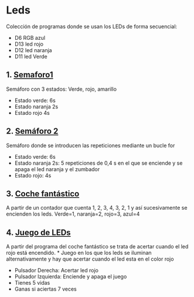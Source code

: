 # Leds

Colección de programas donde se usan los LEDs de forma secuencial:

- D6 RGB azul
- D13 led rojo
- D12 led naranja
- D11 led Verde
 
## 1. [Semaforo1](https://github.com/EchidnaShield/Recursos/blob/master/Didactica/Actividades_IDE_Arduino/Leds/semaforo/semaforo.ino)
Semáforo con 3 estados: Verde, rojo, amarillo
- Estado verde: 6s
- Estado naranja 2s
- Estado rojo 4s

## 2. [Semáforo 2](https://github.com/EchidnaShield/Recursos/blob/master/Didactica/Actividades_IDE_Arduino/Leds/semaforo2/semaforo2.ino)
Semáforo donde se introducen las repeticiones mediante un bucle for
- Estado verde: 6s
- Estado naranja 2s: 5 repeticiones de 0,4 s en el que se enciende y se apaga el led naranja y el zumbador
- Estado rojo: 4s

## 3. [Coche fantástico](https://github.com/EchidnaShield/Recursos/blob/master/Didactica/Actividades_IDE_Arduino/Leds/CocheFantastico/CocheFantastico.ino)
A partir de un contador que cuenta 1, 2, 3, 4, 3, 2, 1 y así sucesivamente se encienden los leds.
Verde=1, naranja=2, rojo=3, azul=4

## 4. [Juego de LEDs](https://github.com/EchidnaShield/Recursos/blob/master/Didactica/Actividades_IDE_Arduino/Leds/JuegoLEDs/JuegoLEDs.ino)
A partir del programa del coche fantástico se trata de acertar cuando el led rojo está encendido.  * Juego en los que los leds se iluminan alternativamente y hay que acertar cuando el led esta en el color rojo
- Pulsador Derecha: Acertar led rojo
- Pulsador Izquierda: Enciende y apaga el juego
- Tienes 5 vidas
- Ganas si aciertas 7 veces
